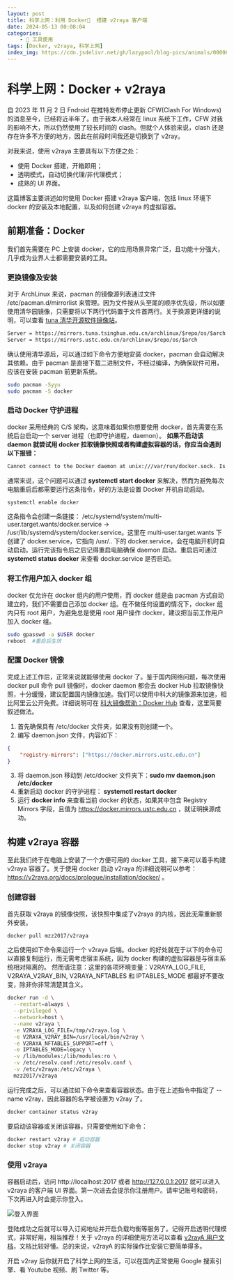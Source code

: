 ```yaml
---
layout: post
title: 科学上网：利用 Docker🐳  搭建 v2raya 客户端
date: 2024-05-13 00:08:04
categories:
    - 🔧 工具使用
tags: [Docker, v2raya, 科学上网]
index_img: https://cdn.jsdelivr.net/gh/lazypool/blog-pics/animals/00006.jpg
---
```


# 科学上网：Docker + v2raya

自 2023 年 11 月 2 日 Fndroid 在推特发布停止更新 CFW(Clash For Windows) 的消息至今，已经将近半年了。由于我本人经常在 linux 系统下工作，CFW 对我的影响不大，所以仍然使用了较长时间的 clash。但就个人体验来说，clash 还是存在许多不方便的地方，因此在前段时间我还是切换到了 v2ray。

对我来说，使用 v2raya 主要具有以下方便之处：

- 使用 Docker 搭建，开箱即用；
- 透明模式，自动切换代理/非代理模式；
- 成熟的 UI 界面。

这篇博客主要讲述如何使用 Docker 搭建 v2raya 客户端，包括 linux 环境下 docker 的安装及本地配置，以及如何创建 v2raya 的虚拟容器。

## 前期准备：Docker

我们首先需要在 PC 上安装 docker，它的应用场景异常广泛，且功能十分强大，几乎成为业界人士都需要安装的工具。

### 更换镜像及安装

对于 ArchLinux 来说，pacman 的镜像源列表通过文件 /etc/pacman.d/mirrorlist 来管理。因为文件按从头至尾的顺序优先级，所以如要使用清华园镜像，只需要将以下两行代码置于文件首两行。关于换源更详细的说明，可以查看 [tuna 清华开源软件镜像站](https://mirrors.tuna.tsinghua.edu.cn/help/archlinux/)。

```txt
Server = https://mirrors.tuna.tsinghua.edu.cn/archlinux/$repo/os/$arch
Server = https://mirrors.ustc.edu.cn/archlinux/$repo/os/$arch
```

确认使用清华源后，可以通过如下命令方便地安装 docker，pacman 会自动解决其依赖。由于 pacman 是直接下载二进制文件，不经过编译，为确保软件可用，应该在安装 pacman 前更新系统。

```bash
sudo pacman -Syyu
sudo pacman -S docker
```

### 启动 Docker 守护进程

docker 采用经典的 C/S 架构，这意味着如果你想要使用 docker，首先需要在系统后台启动一个 server 进程（也即守护进程，daemon）。 **如果不启动该 daemon 就尝试用 docker 拉取镜像快照或者构建虚拟容器的话，你应当会遇到以下报错：**

```bash
Cannot connect to the Docker daemon at unix:///var/run/docker.sock. Is the docker daemon running?
```

通常来说，这个问题可以通过 **systemctl start docker** 来解决，然而为避免每次电脑重启后都需要运行这条指令，好的方法是设置 Docker 开机自动启动。

```bash
systemctl enable docker
```

这条指令会创建一条链接： /etc/systemd/system/multi-user.target.wants/docker.service → /usr/lib/systemd/system/docker.service。这里在 multi-user.target.wants 下创建了 docker.service，它指向 /usr/.. 下的 docker.service，会在电脑开机时自动启动。运行完该指令后之后记得重启电脑确保 daemon 启动。重启后可通过 **systemctl status docker** 来查看 docker.service 是否启动。

### 将工作用户加入 docker 组

docker 仅允许在 docker 组内的用户使用，而 docker 组是由 pacman 方式自动建立的，我们不需要自己添加 docker 组。在不做任何设置的情况下，docker 组内只有 root 用户，为避免总是使用 root 用户操作 docker，建议把当前工作用户加入 docker 组。

```bash
sudo gpasswd -a $USER docker
reboot  #重启后生效
```

### 配置 Docker 镜像

完成上述工作后，正常来说就能够使用 docker 了。鉴于国内网络问题，每次使用 docker pull 命令 pull 镜像时，docker daemon 都会去 docker Hub 拉取镜像快照，十分缓慢，建议配置国内镜像加速。我们可以使用中科大的镜像源来加速，相比阿里云公开免费。详细说明可在 [科大镜像帮助：Docker Hub](https://mirrors.ustc.edu.cn/help/dockerhub.html) 查看，这里简要叙述做法。

1. 首先确保具有 /etc/docker 文件夹，如果没有则创建一个。
2. 编写 daemon.json 文件，内容如下：

```json
{
	"registry-mirrors": ["https://docker.mirrors.ustc.edu.cn"]
}
```

3. 将 daemon.json 移动到 /etc/docker 文件夹下：**sudo mv daemon.json /etc/docker**
4. 重新启动 docker 的守护进程： **systemctl restart docker**
5. 运行 **docker info** 来查看当前 docker 的状态，如果其中包含 Registry Mirrors 字段，且值为 https://docker.mirrors.ustc.edu.cn ，就证明换源成功。

## 构建 v2raya 容器

至此我们终于在电脑上安装了一个方便可用的 docker 工具，接下来可以着手构建 v2raya 容器了。关于使用 docker 启动 v2raya 的详细说明可以参考： https://v2raya.org/docs/prologue/installation/docker/ 。

### 创建容器

首先获取 v2raya 的镜像快照，该快照中集成了v2raya 的内核，因此无需重新额外安装。

```bash
docker pull mzz2017/v2raya
```

之后使用如下命令来运行一个 v2raya 后端。docker 的好处就在于以下的命令可以直接复制运行，而无需考虑宿主系统，因为 docker 构建的虚拟容器是与宿主系统相对隔离的。
然而请注意：这里的各项环境变量：V2RAYA_LOG_FILE, V2RAYA_V2RAY_BIN, V2RAYA_NFTABLES 和 IPTABLES_MODE 都最好不要改变，除非你非常清楚其含义。

```bash
docker run -d \
  --restart=always \
  --privileged \
  --network=host \
  --name v2raya \
  -e V2RAYA_LOG_FILE=/tmp/v2raya.log \
  -e V2RAYA_V2RAY_BIN=/usr/local/bin/v2ray \
  -e V2RAYA_NFTABLES_SUPPORT=off \
  -e IPTABLES_MODE=legacy \
  -v /lib/modules:/lib/modules:ro \
  -v /etc/resolv.conf:/etc/resolv.conf \
  -v /etc/v2raya:/etc/v2raya \
  mzz2017/v2raya
```

运行完成之后，可以通过如下命令来查看容器状态。由于在上述指令中指定了 --name v2ray，因此容器的名字被设置为 v2ray 了。

```bash
docker container status v2ray
```

要启动该容器或关闭该容器，只需要使用如下命令：

```bash
docker restart v2ray # 启动容器
docker stop v2ray # 关闭容器
```

### 使用 v2raya

容器启动后，访问 http://localhost:2017 或者 http://127.0.0.1:2017 就可以进入 v2raya 的客户端 UI 界面。第一次进去会提示你注册用户。请牢记账号和密码，下次再进入时会提示你登入。

![登入界面](https://cdn.jsdelivr.net/gh/lazypool/blog-pics/blogpost/before2024/20240513_login.png)

登陆成功之后就可以导入订阅地址并开启负载均衡等服务了。记得开启透明代理模式，非常好用，相当推荐！关于 v2raya 的详细使用方法可以查看 [v2rayA 用户文档](https://v2raya.org/docs/prologue/introduction/)，文档比较好懂。总的来说，v2rayA 的实际操作比安装它要简单得多。

开启 v2ray 后你就开启了科学上网的生活，可以在国内正常使用 Google 搜索引擎、看 Youtube 视频、刷 Twitter 等。
